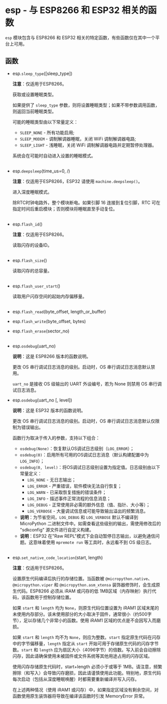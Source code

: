 # esp - 与 ESP8266 和 ESP32 相关的函数

`esp` 模块包含与 ESP8266 和 ESP32 相关的特定函数，有些函数仅在其中一个平台上可用。

## 函数

- esp.`sleep_type`([sleep_type])

  **注意**：仅适用于ESP8266。
  
  获取或设置睡眠类型。
  
  如果提供了 `sleep_type` 参数，则将设置睡眠类型；如果不带参数调用函数，则返回当前睡眠类型。
  
  可能的睡眠类型由以下常量定义：
  
  - `SLEEP_NONE` - 所有功能启用;
  - `SLEEP_MODEM` - 调制解调器睡眠，关闭 WiFi 调制解调器电路;
  - `SLEEP_LIGHT` - 浅睡眠，关闭 WiFi 调制解调器电路并定期暂停处理器。

  系统会在可能时自动进入设置的睡眠模式。
<br><br>

- esp.`deepsleep`(time_us=0, /)

  **注意**：仅适用于ESP8266，ESP32 请使用 `machine.deepsleep()`。
  
  进入深度睡眠模式。
  
  除RTC时钟电路外，整个模块断电。如果引脚 16 连接到复位引脚，RTC 可在指定时间后重启模块；否则模块将睡眠直至手动复位。
<br><br>

- esp.`flash_id`()

  **注意**：仅适用于ESP8266。
  
  读取闪存的设备ID。
<br><br>

- esp.`flash_size`()

  读取闪存的总容量。
<br><br>

- esp.`flash_user_start`()

  读取用户闪存空间的起始内存偏移量。
<br><br>

- esp.`flash_read`(byte_offset, length_or_buffer)
- esp.`flash_write`(byte_offset, bytes)
- esp.`flash_erase`(sector_no)
<br><br>

- esp.`osdebug`(uart_no)

  **说明**：这是 ESP8266 版本的函数说明。

  更改 OS 串行调试日志消息的级别。启动时，OS 串行调试日志消息默认禁用。
  
  `uart_no` 是接收 OS 级输出的 UART 外设编号，若为 None 则禁用 OS 串行调试日志消息。

- esp.`osdebug`(uart_no [, level])

  **说明**：这是 ESP32 版本的函数说明。

  更改 OS 串行调试日志消息的级别。启动时，OS 串行调试日志消息默认仅限制为错误输出。
  
  函数行为取决于传入的参数，支持以下组合：
  - `osdebug(None)`：恢复默认OS调试日志级别（`LOG_ERROR`）；
  - `osdebug(0)`：启用所有可用的OS调试日志消息（默认构建配置中为 `LOG_INFO`）；
  - `osdebug(0, level)`：将OS调试日志级别设置为指定值。日志级别由以下常量定义：
    - `LOG_NONE` - 无日志输出；
    - `LOG_ERROR` - 严重错误，软件模块无法自行恢复；
    - `LOG_WARN` - 已采取恢复措施的错误条件；
    - `LOG_INFO` - 描述事件正常流程的信息消息；
    - `LOG_DEBUG` - 正常使用非必需的额外信息（值、指针、大小等）；
    - `LOG_VERBOSE` - 大量调试信息或可能导致输出溢出的频繁消息。
  - **说明**：为节省空间，`LOG_DEBUG` 和 `LOG_VERBOSE` 默认不编译到 MicroPython 二进制文件中。如需查看这些级别的输出，需使用修改后的 "sdkconfig" 源文件进行自定义构建。
  - **说明**：ESP32 在"Raw REPL"模式下会自动暂停日志输出，以避免通信问题。这意味着使用 `mpremote run` 等工具时，永远看不到 OS 级日志。
<br><br>

- esp.`set_native_code_location`(start, length)

  **注意**：仅适用于ESP8266。
  
  设置原生代码编译后执行的存储位置。当函数被 `@micropython.native`、`@micropython.viper` 和 `@micropython.asm_xtensa` 装饰器修饰时，会生成原生代码。ESP8266 必须从 iRAM 或闪存的低 1MB区域（内存映射）执行代码，该函数用于控制存储位置。

  如果 `start` 和 `length` 均为 `None`，则原生代码位置设置为 iRAM1 区域末尾的未使用内存部分。该未使用部分的大小取决于固件，通常很小（约500字节），足以存储几个非常小的函数。使用 iRAM1 区域的优点是不会因写入而磨损。
  
  如果 `start` 和 `length` 均不为 `None`，则应为整数。`start` 指定原生代码在闪存中的字节偏移量，`length` 指定从 `start` 开始可用于存储原生代码的闪存字节数。`start` 和 `length` 应为扇区大小（4096字节）的倍数。写入前会自动擦除闪存，因此请确保使用未被固件或文件系统等其他用途占用的闪存区域。
  
  使用闪存存储原生代码时，start+length 必须小于或等于 1MB。请注意，频繁擦除（和写入）会导致闪存磨损，因此请谨慎使用此功能。特别地，原生代码每次启动（包括从深度睡眠唤醒）时都需要重新编译并写入闪存。
  
  在上述两种情况（使用 iRAM1 或闪存）中，如果指定区域没有剩余空间，对函数使用原生装饰器将导致在编译该函数时引发 MemoryError 异常。
